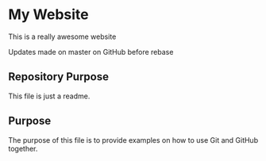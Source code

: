 # My Website

This is a really awesome website

Updates made on master on GitHub before rebase

## Repository Purpose

This file is just a readme.

## Purpose

The purpose of this file is to provide examples
on how to use Git and GitHub together.
